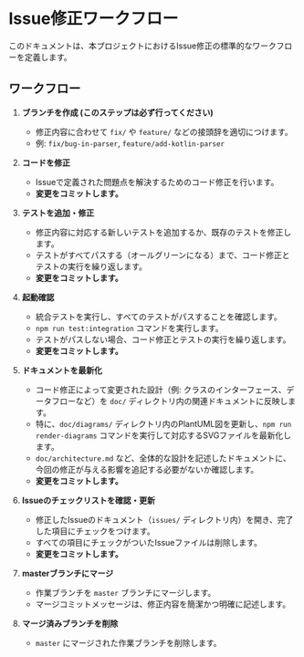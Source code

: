 # Issue修正ワークフロー

このドキュメントは、本プロジェクトにおけるIssue修正の標準的なワークフローを定義します。

## ワークフロー

1.  **ブランチを作成 (このステップは必ず行ってください)**
    - 修正内容に合わせて `fix/` や `feature/` などの接頭辞を適切につけます。
    - 例: `fix/bug-in-parser`, `feature/add-kotlin-parser`

2.  **コードを修正**
    - Issueで定義された問題点を解決するためのコード修正を行います。
    - **変更をコミットします。**

3.  **テストを追加・修正**
    - 修正内容に対応する新しいテストを追加するか、既存のテストを修正します。
    - テストがすべてパスする（オールグリーンになる）まで、コード修正とテストの実行を繰り返します。
    - **変更をコミットします。**

4.  **起動確認**
    - 統合テストを実行し、すべてのテストがパスすることを確認します。
    - `npm run test:integration` コマンドを実行します。
    - テストがパスしない場合、コード修正とテストの実行を繰り返します。
    - **変更をコミットします。**

5.  **ドキュメントを最新化**
    - コード修正によって変更された設計（例: クラスのインターフェース、データフローなど）を `doc/` ディレクトリ内の関連ドキュメントに反映します。
    - 特に、`doc/diagrams/` ディレクトリ内のPlantUML図を更新し、`npm run render-diagrams` コマンドを実行して対応するSVGファイルを最新化します。
    - `doc/architecture.md` など、全体的な設計を記述したドキュメントに、今回の修正が与える影響を追記する必要がないか確認します。
    - **変更をコミットします。**

6.  **Issueのチェックリストを確認・更新**
    - 修正したIssueのドキュメント（`issues/` ディレクトリ内）を開き、完了した項目にチェックをつけます。
    - すべての項目にチェックがついたIssueファイルは削除します。
    - **変更をコミットします。**

7.  **masterブランチにマージ**
    - 作業ブランチを `master` ブランチにマージします。
    - マージコミットメッセージは、修正内容を簡潔かつ明確に記述します。

8.  **マージ済みブランチを削除**
    - `master` にマージされた作業ブランチを削除します。
